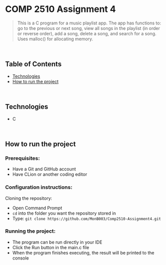 # COMP 2510 Assignment 4
> This is a C program for a music playlist app. The app has functions to: go to the previous or next song, view all songs in the playlist (in order or reverse order), add a song, delete a song, and search for a song. Uses malloc() for allocating memory.

<br>

## Table of Contents
- [Technologies](#technologies)
- [How to run the project](#how-to-run-project)

<br>

## Technologies
* C

<br>

## <a id="how-to-run-project">How to run the project</a>
### Prerequisites:
- Have a Git and GitHub account
- Have CLion or another coding editor

### Configuration instructions:

Cloning the repository:
- Open Command Prompt 
- `cd` into the folder you want the repository stored in
- Type: `git clone https://github.com/MonB003/Comp2510-Assignment4.git`


### Running the project:
- The program can be run directly in your IDE
- Click the Run button in the main.c file
- When the program finishes executing, the result will be printed to the console